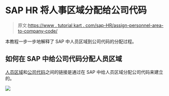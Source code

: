 # SAP HR 将人事区域分配给公司代码

> 原文:[https://www . tutorial kart . com/sap-HR/assign-personnel-area-to-company-code/](https://www.tutorialkart.com/sap-hr/assign-personnel-area-to-company-code/)

本教程一步一步地解释了 SAP 中人员区域到公司代码的分配过程。

## 如何在 SAP 中给公司代码分配人员区域

[人员区域](https://www.tutorialkart.com/sap-hr/define-personnel-area-in-sap/)和[公司代码](https://www.tutorialkart.com/sap-fico/define-company-code-in-sap/)之间的链接是通过在 SAP 中给人员区域分配公司代码来建立的。

[![](../Images/925da31b32d6bc3827932f6c8afb11bb.png)](https://www.tutorialkart.com/)